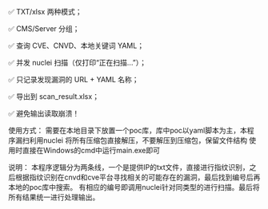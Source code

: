 ✅ TXT/xlsx 两种模式；

✅ CMS/Server 分组；

✅ 查询 CVE、CNVD、本地关键词 YAML；

✅ 并发 nuclei 扫描（仅打印“正在扫描...”）；

✅ 只记录发现漏洞的 URL + YAML 名称；

✅ 导出到 scan_result.xlsx；

✅ 避免输出读取崩溃！

使用方式： 
需要在本地目录下放置一个poc库，库中poc以yaml脚本为主，本程序漏扫利用nuclei
将所有压缩包直接解压，不要解压到压缩包，保留文件结构
使用时直接在Windows的cmd中运行main.exe即可

说明：
本程序逻辑分为两条线，一个是提供IP的txt文件，直接进行指纹识别，之后根据指纹识别在cnvd和cve平台寻找相关的可能存在的漏洞，最后找到编号后再本地的poc库中搜索。
有相应的编号即调用nuclei针对同类型的进行扫描。最后将所有结果统一进行处理输出。
